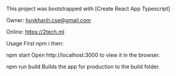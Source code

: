 This project was bootstrapped with [Create React App Typescript]

Owner: huykhanh.cse@gmail.com

Online: https://2tech.ml

Usage
First npm i then:

npm start
Open http://localhost:3000 to view it in the browser.

npm run build
Builds the app for production to the build folder.